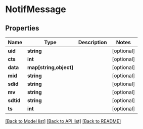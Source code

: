 # NotifMessage

## Properties
Name | Type | Description | Notes
------------ | ------------- | ------------- | -------------
**uid** | **string** |  | [optional] 
**cts** | **int** |  | [optional] 
**data** | **map[string,object]** |  | [optional] 
**mid** | **string** |  | [optional] 
**sdid** | **string** |  | [optional] 
**mv** | **string** |  | [optional] 
**sdtid** | **string** |  | [optional] 
**ts** | **int** |  | [optional] 

[[Back to Model list]](../README.md#documentation-for-models) [[Back to API list]](../README.md#documentation-for-api-endpoints) [[Back to README]](../README.md)


